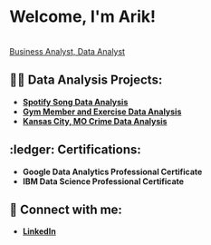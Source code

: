 <h1>Welcome, I'm Arik! </h1>  
<br/> <a href="https://www.linkedin.com/in/arikmyers/">Business Analyst, Data Analyst</a>

<h2>👨‍💻 Data Analysis Projects:</h2>

- <b>[Spotify Song Data Analysis](https://github.com/AnalyzerArik/Spotify-Song-Data-Exploratory-Data-Analysis)</b>
- <b>[Gym Member and Exercise Data Analysis](https://github.com/AnalyzerArik/Gym-Member-and-Exercise-Data-Analysis-ML-and-Visualization-focus-)</b>
- <b>[Kansas City, MO Crime Data Analysis](https://github.com/AnalyzerArik/Kansas-City-Missouri-2024-Crime-Data-Analysis-)</b>

<h2> :ledger: Certifications:</h2>

- <b>Google Data Analytics Professional Certificate</b>
- <b>IBM Data Science Professional Certificate</b>
  
<h2> 🤳 Connect with me:</h2>

- <b> [LinkedIn](https://www.linkedin.com/in/arikmyers/)

<!--
**AnalyzerArik** is a ✨ _special_ ✨ repository because its `README.md` (this file) appears on your GitHub profile.

Here are some ideas to get you started:

- 🔭 I’m currently working on ...
- 🌱 I’m currently learning ...
- 👯 I’m looking to collaborate on ...
- 🤔 I’m looking for help with ...
- 💬 Ask me about ...
- 📫 How to reach me: ...
- 😄 Pronouns: ...
- ⚡ Fun fact: ...
-->
